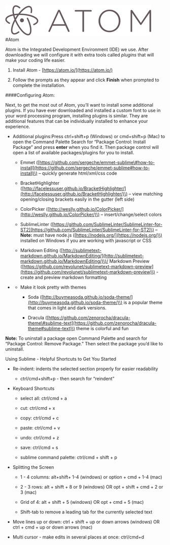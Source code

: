 ![](assets/atomLogo.png)
#Atom

Atom is the Integrated Development Environment \(IDE\) we use. After downloading we will configure it with extra tools called _plugins_ that will make your coding life easier.

1. Install Atom - [https://atom.io/](https://atom.io/)

2. Follow the prompts as they appear and click **Finish** when prompted to complete the installation.


####Configuring Atom:

Next, to get the most out of Atom, you’ll want to install some additional plugins. If you have ever downloaded and installed a custom font to use in your word processing program, installing plugins is similar. They are additional features that can be individually installed to enhance your experience.

* Additional plugins:Press ctrl+shift+p \(Windows\) or cmd+shift+p \(Mac\) to open the Command Palette Search for “Package Control: Install Package” and press **enter** when you find it. Then package control will open a list of available packages/plugins for you to install.

  * Emmet \([https://github.com/sergeche/emmet-sublime\#how-to-install](https://github.com/sergeche/emmet-sublime#how-to-install)\) – quickly generate html/xml/css code

  * BracketHighlighter \([http://facelessuser.github.io/BracketHighlighter/](http://facelessuser.github.io/BracketHighlighter/)\) – view matching opening/closing brackets easily in the gutter \(left side\)

  * ColorPicker \([http://weslly.github.io/ColorPicker/](http://weslly.github.io/ColorPicker/)\) – insert/change/select colors

  * SublimeLinter \([https://github.com/SublimeLinter/SublimeLinter-for-ST2](https://github.com/SublimeLinter/SublimeLinter-for-ST2)\) – **Note:** must have node.js \([https://nodejs.org/](https://nodejs.org/)\) installed on Windows if you are working with javascript or CSS

  * Markdown Editing \([http://sublimetext-markdown.github.io/MarkdownEditing/](http://sublimetext-markdown.github.io/MarkdownEditing/)\)/ Markdown Preview \([https://github.com/revolunet/sublimetext-markdown-preview](https://github.com/revolunet/sublimetext-markdown-preview)\) - create and preview markdown formatting



* * Make it look pretty with themes

    * Soda \([http://buymeasoda.github.io/soda-theme/](http://buymeasoda.github.io/soda-theme/)\) is a popular theme that comes in light and dark versions.

    * Dracula \([https://github.com/zenorocha/dracula-theme\#sublime-text](https://github.com/zenorocha/dracula-theme#sublime-text)\) theme is colorful and fun




**Note:** To uninstall a package open Command Palette and search for “Package Control: Remove Package.” Then select the package you’d like to uninstall.

Using Sublime - Helpful Shortcuts to Get You Started

* Re-indent: indents the selected section properly for easier readability

  * ctrl/cmd+shift+p - then search for “reindent”

* Keyboard Shortcuts

  * select all: ctrl/cmd + a

  * cut: ctrl/cmd + x

  * copy: ctrl/cmd + c

  * paste: ctrl/cmd + v

  * undo: ctrl/cmd + z

  * save: ctrl/cmd + s

  * sublime command palette: ctrl/cmd + shift + p



* Splitting the Screen

  * 1 - 4 columns: alt+shift+ 1-4 \(windows\) or option + cmd + 1-4 \(mac\)

  * 2 - 3 rows: alt + shift + 8 or 9 \(windows\) OR opt + shift + cmd + 2 or 3 \(mac\)

  * Grid of 4: alt + shift + 5 \(windows\) OR opt + cmd + 5 \(mac\)

  * Shift-tab to remove a leading tab for the currently selected text



* Move lines up or down: ctrl + shift + up or down arrows \(windows\) OR ctrl + cmd + up or down arrows \(mac\)

* Multi cursor - make edits in several places at once: ctrl/cmd+d




